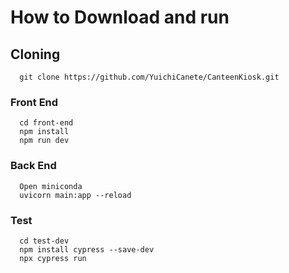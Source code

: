 # How to Download and run

## Cloning

```
  git clone https://github.com/YuichiCanete/CanteenKiosk.git
```

### Front End

```
  cd front-end
  npm install
  npm run dev
```

### Back End

```
  Open miniconda
  uvicorn main:app --reload
```

### Test

```
  cd test-dev
  npm install cypress --save-dev
  npx cypress run
```
